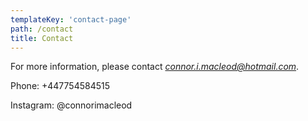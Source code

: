 ```yaml
---
templateKey: 'contact-page'
path: /contact
title: Contact
---
```

For more information, please contact *connor.i.macleod@hotmail.com*.

Phone: +447754584515

Instagram: @connorimacleod

